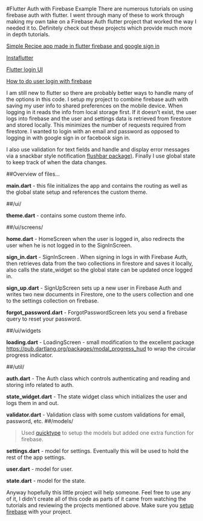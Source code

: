 #Flutter Auth with Firebase Example
There are numerous tutorials on using firebase auth with flutter. I went through many of these to work through making my own take on a Firebase Auth flutter project that worked the way I needed it to. Definitely check out these projects which provide much more in depth tutorials.

[Simple Recipe app made in flutter firebase and google sign in](https://medium.com/flutter-community/simple-recipes-app-made-in-flutter-firebase-and-google-sign-in-14d1535e9a59)

[Instaflutter](https://github.com/instaflutter/flutter-login-screen-firebase-auth-facebook-login)

[Flutter login UI](https://github.com/putraxor/flutter-login-ui)

[How to do user login with firebase](https://medium.com/flutterpub/flutter-how-to-do-user-login-with-firebase-a6af760b14d5)

I am still new to flutter so there are probably better ways to handle many of the options in this code.
I setup my project to combine firebase auth with saving my user info to shared preferences on the mobile device. When logging in it reads the info from local storage first. If it doesn’t exist, the user logs into firebase and the user and settings data is retrieved from firestore and stored locally. This minimizes the number of requests required from firestore. I wanted to login with an email and password as opposed to logging in with google sign in or facebook sign in.

I also use validation for text fields and handle and display error messages via a snackbar style notification [flushbar package)](https://pub.dartlang.org/packages/flushbar). Finally I use global state to keep track of when the data changes.

##Overview of files...

**main.dart** - this file initializes the app and contains the routing as well as the global state setup and references the custom theme.

##/ui/

**theme.dart** - contains some custom theme info.

##/ui/screens/

**home.dart** - HomeScreen when the user is logged in, also redirects the user when he is not logged in to the SignInScreen.

**sign_in.dart** - SignInScreen . When signing in logs in with Firebase Auth, then retrieves data from the two collections in firestore and saves it locally, also calls the state_widget so the global state can be updated once logged in.

**sign_up.dart** - SignUpScreen sets up a new user in Firebase Auth and writes two new documents in Firestore, one to the users collection and one to the settings collection on firebase.

**forgot_password.dart** - ForgotPasswordScreen lets you send a firebase query to reset your password.

##/ui/widgets

**loading.dart** - LoadingScreen - small modification to the excellent package https://pub.dartlang.org/packages/modal_progress_hud to wrap the circular progress indicator.

##/util/

**auth.dart** - The Auth class which controls authenticating and reading and storing info related to auth.

**state_widget.dart** - The state widget class which initializes the user and logs them in and out.

**validator.dart** - Validation class with some custom validations for email, password, etc.
##/models/

> Used [quicktype](https://app.quicktype.io/#l=dart) to setup the models but added one extra function for firebase.

**settings.dart** - model for settings. Eventually this will be used to hold the rest of the app settings.

**user.dart** - model for user.

**state.dart** - model for the state.

Anyway hopefully this little project will help someone. Feel free to use any of it, I didn't create all of this code as parts of it came from watching the tutorials and reviewing the projects mentioned above. Make sure you [setup firebase](https://firebase.google.com/docs/flutter/setup) with your project.
